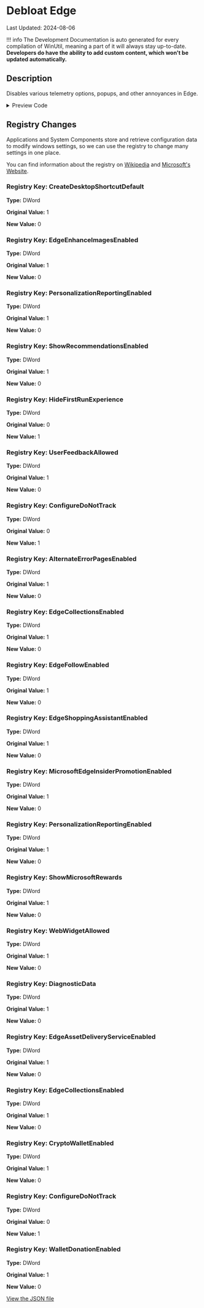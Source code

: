# Debloat Edge

Last Updated: 2024-08-06


!!! info
     The Development Documentation is auto generated for every compilation of WinUtil, meaning a part of it will always stay up-to-date. **Developers do have the ability to add custom content, which won't be updated automatically.**
## Description

Disables various telemetry options, popups, and other annoyances in Edge.

<!-- BEGIN CUSTOM CONTENT -->

<!-- END CUSTOM CONTENT -->

<details>
<summary>Preview Code</summary>

```json
{
  "Content": "Debloat Edge",
  "Description": "Disables various telemetry options, popups, and other annoyances in Edge.",
  "category": "Essential Tweaks",
  "panel": "1",
  "Order": "a016_",
  "registry": [
    {
      "Path": "HKLM:\\SOFTWARE\\Policies\\Microsoft\\EdgeUpdate",
      "Name": "CreateDesktopShortcutDefault",
      "Type": "DWord",
      "Value": "0",
      "OriginalValue": "1"
    },
    {
      "Path": "HKLM:\\SOFTWARE\\Policies\\Microsoft\\Edge",
      "Name": "EdgeEnhanceImagesEnabled",
      "Type": "DWord",
      "Value": "0",
      "OriginalValue": "1"
    },
    {
      "Path": "HKLM:\\SOFTWARE\\Policies\\Microsoft\\Edge",
      "Name": "PersonalizationReportingEnabled",
      "Type": "DWord",
      "Value": "0",
      "OriginalValue": "1"
    },
    {
      "Path": "HKLM:\\SOFTWARE\\Policies\\Microsoft\\Edge",
      "Name": "ShowRecommendationsEnabled",
      "Type": "DWord",
      "Value": "0",
      "OriginalValue": "1"
    },
    {
      "Path": "HKLM:\\SOFTWARE\\Policies\\Microsoft\\Edge",
      "Name": "HideFirstRunExperience",
      "Type": "DWord",
      "Value": "1",
      "OriginalValue": "0"
    },
    {
      "Path": "HKLM:\\SOFTWARE\\Policies\\Microsoft\\Edge",
      "Name": "UserFeedbackAllowed",
      "Type": "DWord",
      "Value": "0",
      "OriginalValue": "1"
    },
    {
      "Path": "HKLM:\\SOFTWARE\\Policies\\Microsoft\\Edge",
      "Name": "ConfigureDoNotTrack",
      "Type": "DWord",
      "Value": "1",
      "OriginalValue": "0"
    },
    {
      "Path": "HKLM:\\SOFTWARE\\Policies\\Microsoft\\Edge",
      "Name": "AlternateErrorPagesEnabled",
      "Type": "DWord",
      "Value": "0",
      "OriginalValue": "1"
    },
    {
      "Path": "HKLM:\\SOFTWARE\\Policies\\Microsoft\\Edge",
      "Name": "EdgeCollectionsEnabled",
      "Type": "DWord",
      "Value": "0",
      "OriginalValue": "1"
    },
    {
      "Path": "HKLM:\\SOFTWARE\\Policies\\Microsoft\\Edge",
      "Name": "EdgeFollowEnabled",
      "Type": "DWord",
      "Value": "0",
      "OriginalValue": "1"
    },
    {
      "Path": "HKLM:\\SOFTWARE\\Policies\\Microsoft\\Edge",
      "Name": "EdgeShoppingAssistantEnabled",
      "Type": "DWord",
      "Value": "0",
      "OriginalValue": "1"
    },
    {
      "Path": "HKLM:\\SOFTWARE\\Policies\\Microsoft\\Edge",
      "Name": "MicrosoftEdgeInsiderPromotionEnabled",
      "Type": "DWord",
      "Value": "0",
      "OriginalValue": "1"
    },
    {
      "Path": "HKLM:\\SOFTWARE\\Policies\\Microsoft\\Edge",
      "Name": "PersonalizationReportingEnabled",
      "Type": "DWord",
      "Value": "0",
      "OriginalValue": "1"
    },
    {
      "Path": "HKLM:\\SOFTWARE\\Policies\\Microsoft\\Edge",
      "Name": "ShowMicrosoftRewards",
      "Type": "DWord",
      "Value": "0",
      "OriginalValue": "1"
    },
    {
      "Path": "HKLM:\\SOFTWARE\\Policies\\Microsoft\\Edge",
      "Name": "WebWidgetAllowed",
      "Type": "DWord",
      "Value": "0",
      "OriginalValue": "1"
    },
    {
      "Path": "HKLM:\\SOFTWARE\\Policies\\Microsoft\\Edge",
      "Name": "DiagnosticData",
      "Type": "DWord",
      "Value": "0",
      "OriginalValue": "1"
    },
    {
      "Path": "HKLM:\\SOFTWARE\\Policies\\Microsoft\\Edge",
      "Name": "EdgeAssetDeliveryServiceEnabled",
      "Type": "DWord",
      "Value": "0",
      "OriginalValue": "1"
    },
    {
      "Path": "HKLM:\\SOFTWARE\\Policies\\Microsoft\\Edge",
      "Name": "EdgeCollectionsEnabled",
      "Type": "DWord",
      "Value": "0",
      "OriginalValue": "1"
    },
    {
      "Path": "HKLM:\\SOFTWARE\\Policies\\Microsoft\\Edge",
      "Name": "CryptoWalletEnabled",
      "Type": "DWord",
      "Value": "0",
      "OriginalValue": "1"
    },
    {
      "Path": "HKLM:\\SOFTWARE\\Policies\\Microsoft\\Edge",
      "Name": "ConfigureDoNotTrack",
      "Type": "DWord",
      "Value": "1",
      "OriginalValue": "0"
    },
    {
      "Path": "HKLM:\\SOFTWARE\\Policies\\Microsoft\\Edge",
      "Name": "WalletDonationEnabled",
      "Type": "DWord",
      "Value": "0",
      "OriginalValue": "1"
    }
  ]
}
```

</details>

## Registry Changes
Applications and System Components store and retrieve configuration data to modify windows settings, so we can use the registry to change many settings in one place.


You can find information about the registry on [Wikipedia](https://www.wikiwand.com/en/Windows_Registry) and [Microsoft's Website](https://learn.microsoft.com/en-us/windows/win32/sysinfo/registry).

### Registry Key: CreateDesktopShortcutDefault

**Type:** DWord

**Original Value:** 1

**New Value:** 0

### Registry Key: EdgeEnhanceImagesEnabled

**Type:** DWord

**Original Value:** 1

**New Value:** 0

### Registry Key: PersonalizationReportingEnabled

**Type:** DWord

**Original Value:** 1

**New Value:** 0

### Registry Key: ShowRecommendationsEnabled

**Type:** DWord

**Original Value:** 1

**New Value:** 0

### Registry Key: HideFirstRunExperience

**Type:** DWord

**Original Value:** 0

**New Value:** 1

### Registry Key: UserFeedbackAllowed

**Type:** DWord

**Original Value:** 1

**New Value:** 0

### Registry Key: ConfigureDoNotTrack

**Type:** DWord

**Original Value:** 0

**New Value:** 1

### Registry Key: AlternateErrorPagesEnabled

**Type:** DWord

**Original Value:** 1

**New Value:** 0

### Registry Key: EdgeCollectionsEnabled

**Type:** DWord

**Original Value:** 1

**New Value:** 0

### Registry Key: EdgeFollowEnabled

**Type:** DWord

**Original Value:** 1

**New Value:** 0

### Registry Key: EdgeShoppingAssistantEnabled

**Type:** DWord

**Original Value:** 1

**New Value:** 0

### Registry Key: MicrosoftEdgeInsiderPromotionEnabled

**Type:** DWord

**Original Value:** 1

**New Value:** 0

### Registry Key: PersonalizationReportingEnabled

**Type:** DWord

**Original Value:** 1

**New Value:** 0

### Registry Key: ShowMicrosoftRewards

**Type:** DWord

**Original Value:** 1

**New Value:** 0

### Registry Key: WebWidgetAllowed

**Type:** DWord

**Original Value:** 1

**New Value:** 0

### Registry Key: DiagnosticData

**Type:** DWord

**Original Value:** 1

**New Value:** 0

### Registry Key: EdgeAssetDeliveryServiceEnabled

**Type:** DWord

**Original Value:** 1

**New Value:** 0

### Registry Key: EdgeCollectionsEnabled

**Type:** DWord

**Original Value:** 1

**New Value:** 0

### Registry Key: CryptoWalletEnabled

**Type:** DWord

**Original Value:** 1

**New Value:** 0

### Registry Key: ConfigureDoNotTrack

**Type:** DWord

**Original Value:** 0

**New Value:** 1

### Registry Key: WalletDonationEnabled

**Type:** DWord

**Original Value:** 1

**New Value:** 0



<!-- BEGIN SECOND CUSTOM CONTENT -->

<!-- END SECOND CUSTOM CONTENT -->


[View the JSON file](https://github.com/ChrisTitusTech/winutil/tree/main/config/tweaks.json)

